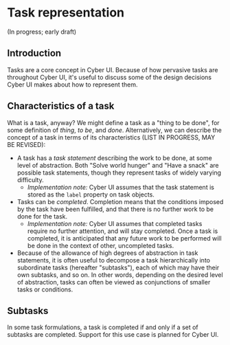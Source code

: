 # Task representation

(In progress; early draft)

## Introduction

Tasks are a core concept in Cyber UI. Because of how pervasive tasks are throughout Cyber UI, it's useful to discuss some of the design decisions Cyber UI makes about how to represent them.

## Characteristics of a task

What is a task, anyway? We might define a task as a "thing to be done", for some definition of *thing*, *to be*, and *done*. Alternatively, we can describe the concept of a task in terms of its characteristics (LIST IN PROGRESS, MAY BE REVISED):

* A task has a *task statement* describing the work to be done, at some level of abstraction. Both "Solve world hunger" and "Have a snack" are possible task statements, though they represent tasks of widely varying difficulty.
  * *Implementation note:* Cyber UI assumes that the task statement is stored as the `label` property on task objects.
* Tasks can be *completed*. Completion means that the conditions imposed by the task have been fulfilled, and that there is no further work to be done for the task.
  * *Implementation note:* Cyber UI assumes that completed tasks require no further attention, and will stay completed. Once a task is completed, it is anticipated that any future work to be performed will be done in the context of other, uncompleted tasks.
* Because of the allowance of high degrees of abstraction in task statements, it is often useful to decompose a task hierarchically into subordinate tasks (hereafter "subtasks"), each of which may have their own subtasks, and so on. In other words, depending on the desired level of abstraction, tasks can often be viewed as conjunctions of smaller tasks or conditions.

## Subtasks

In some task formulations, a task is completed if and only if a set of subtasks are completed. Support for this use case is planned for Cyber UI.